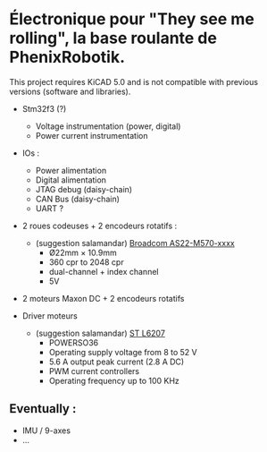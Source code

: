 # Électronique pour "They see me rolling",  la base roulante de PhenixRobotik.

<div class="alert alert-warning">
    This project requires KiCAD 5.0 and is not compatible with previous versions (software and libraries).
</div>

* Stm32f3 (?)
  * Voltage instrumentation (power, digital)
  * Power current instrumentation

* IOs :
  * Power alimentation
  * Digital alimentation
  * JTAG debug (daisy-chain)
  * CAN Bus (daisy-chain)
  * UART ?


* 2 roues codeuses + 2 encodeurs rotatifs :
  * (suggestion salamandar) [Broadcom AS22-M570-xxxx](https://www.mouser.fr/ProductDetail/Broadcom/AS22-M570-4U14?qs=sGAEpiMZZMv5XWiOWIxhpE0U2KVVcWxhLQCaHpWVRl3ZAkIMm6c4WA%3d%3d)
    * Ø22mm × 10.9mm
    * 360 cpr to 2048 cpr
    * dual-channel + index channel
    * 5V

* 2 moteurs Maxon DC + 2 encodeurs rotatifs

* Driver moteurs
  * (suggestion salamandar) [ST L6207](http://www.st.com/content/st_com/en/products/motor-drivers/brushed-dc-motor-drivers/l6207.html)
    * POWERSO36
    * Operating supply voltage from 8 to 52 V
    * 5.6 A output peak current (2.8 A DC)
    * PWM current controllers
    * Operating frequency up to 100 KHz

## Eventually :

* IMU / 9-axes
* ...
